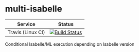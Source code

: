 # multi-isabelle

| Service                   | Status |
| ------------------------- | ------ |
| Travis (Linux CI)         | [![Build Status](https://travis-ci.org/larsrh/multi-isabelle.svg?branch=master)](https://travis-ci.org/larsrh/multi-isabelle) |

Conditional Isabelle/ML execution depending on Isabelle version
